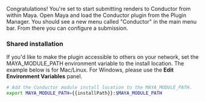Congratulations! You're set to start submitting renders to Conductor from within Maya. Open Maya and load the Conductor plugin from the Plugin Manager. You should see a new menu called "Conductor" in the main menu bar. From there you can configure a submission.

### Shared installation

If you'd like to make the plugin accessible to others on your network, set the MAYA_MODULE_PATH environment variable to the install location. The example below is for Mac/Linux. For Windows, please use the **Edit Environment Variables** panel.

```bash
# Add the Conductor module install location to the MAYA_MODULE_PATH.
export MAYA_MODULE_PATH={{installPath}}:$MAYA_MODULE_PATH
```
